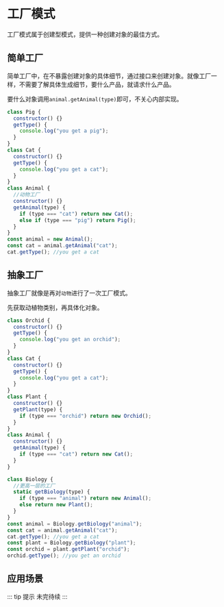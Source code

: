 # 工厂模式

工厂模式属于创建型模式，提供一种创建对象的最佳方式。

## 简单工厂

简单工厂中，在不暴露创建对象的具体细节，通过接口来创建对象。就像工厂一样，不需要了解具体生成细节，要什么产品，就请求什么产品。

要什么对象调用`animal.getAnimal(type)`即可，不关心内部实现。

```js
class Pig {
  constructor() {}
  getType() {
    console.log("you get a pig");
  }
}
class Cat {
  constructor() {}
  getType() {
    console.log("you get a cat");
  }
}
class Animal {
  //动物工厂
  constructor() {}
  getAnimal(type) {
    if (type === "cat") return new Cat();
    else if (type === "pig") return Pig();
  }
}
const animal = new Animal();
const cat = animal.getAnimal("cat");
cat.getType(); //you get a cat
```

## 抽象工厂

抽象工厂就像是再对`动物`进行了一次工厂模式。

先获取动植物类别，再具体化对象。

```js
class Orchid {
  constructor() {}
  getType() {
    console.log("you get an orchid");
  }
}
class Cat {
  constructor() {}
  getType() {
    console.log("you get a cat");
  }
}
class Plant {
  constructor() {}
  getPlant(type) {
    if (type === "orchid") return new Orchid();
  }
}
class Animal {
  constructor() {}
  getAnimal(type) {
    if (type === "cat") return new Cat();
  }
}

class Biology {
  //更高一层的工厂
  static getBiology(type) {
    if (type === "animal") return new Animal();
    else return new Plant();
  }
}
const animal = Biology.getBiology("animal");
const cat = animal.getAnimal("cat");
cat.getType(); //you get a cat
const plant = Biology.getBiology("plant");
const orchid = plant.getPlant("orchid");
orchid.getType(); //you get an orchid
```

## 应用场景

::: tip 提示
未完待续
:::
